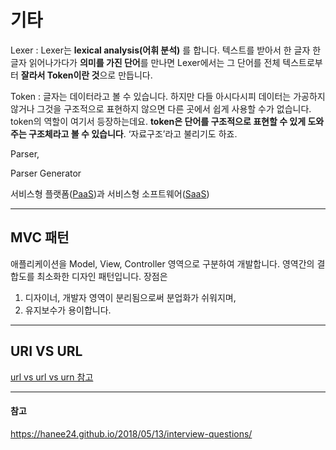 # 기타

Lexer : Lexer는 **lexical analysis(어휘 분석)** 를 합니다.
텍스트를 받아서 한 글자 한 글자 읽어나가다가 **의미를 가진 단어**를 만나면 Lexer에서는 그 단어를 전체 텍스트로부터 **잘라서 Token이란 것**으로 만듭니다. 

Token : 글자는 데이터라고 볼 수 있습니다. 하지만 다들 아시다시피 데이터는 가공하지 않거나 그것을 구조적으로 표현하지 않으면 다른 곳에서 쉽게 사용할 수가 없습니다. token의 역할이 여기서 등장하는데요. **token은 단어를 구조적으로 표현할 수 있게 도와주는 구조체라고 볼 수 있습니다**. ‘자료구조’라고 불리기도 하죠.

Parser, 

Parser Generator

서비스형 플랫폼([PaaS](https://namu.wiki/w/PaaS))과 서비스형 소프트웨어([SaaS](https://namu.wiki/w/SaaS)) 

---

## MVC 패턴


애플리케이션을 Model, View, Controller 영역으로 구분하여 개발합니다. 영역간의 결합도를 최소화한 디자인 패턴입니다. 장점은

1. 디자이너, 개발자 영역이 분리됨으로써 분업화가 쉬워지며,
2. 유지보수가 용이합니다.

---

## URI VS URL



[url vs url vs urn 참고]([https://velog.io/@pa324/%EA%B0%9C%EB%B0%9C%EC%83%81%EC%8B%9D-URI-URL-%EC%B0%A8%EC%9D%B4-%EC%A0%95%EB%A6%AC](https://velog.io/@pa324/개발상식-URI-URL-차이-정리))



---

#### 참고

https://hanee24.github.io/2018/05/13/interview-questions/